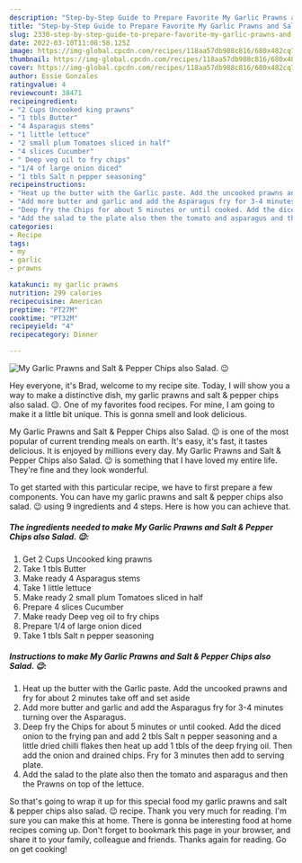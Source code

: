 ```yaml
---
description: "Step-by-Step Guide to Prepare Favorite My Garlic Prawns and Salt &amp; Pepper Chips also Salad. 😉"
title: "Step-by-Step Guide to Prepare Favorite My Garlic Prawns and Salt &amp; Pepper Chips also Salad. 😉"
slug: 2330-step-by-step-guide-to-prepare-favorite-my-garlic-prawns-and-salt-and-amp-pepper-chips-also-salad
date: 2022-03-10T11:08:58.125Z
image: https://img-global.cpcdn.com/recipes/118aa57db988c816/680x482cq70/my-garlic-prawns-and-salt-pepper-chips-also-salad-recipe-main-photo.jpg
thumbnail: https://img-global.cpcdn.com/recipes/118aa57db988c816/680x482cq70/my-garlic-prawns-and-salt-pepper-chips-also-salad-recipe-main-photo.jpg
cover: https://img-global.cpcdn.com/recipes/118aa57db988c816/680x482cq70/my-garlic-prawns-and-salt-pepper-chips-also-salad-recipe-main-photo.jpg
author: Essie Gonzales
ratingvalue: 4
reviewcount: 38471
recipeingredient:
- "2 Cups Uncooked king prawns"
- "1 tbls Butter"
- "4 Asparagus stems"
- "1 little lettuce"
- "2 small plum Tomatoes sliced in half"
- "4 slices Cucumber"
- " Deep veg oil to fry chips"
- "1/4 of large onion diced"
- "1 tbls Salt n pepper seasoning"
recipeinstructions:
- "Heat up the butter with the Garlic paste. Add the uncooked prawns and fry for about 2 minutes take off and set aside"
- "Add more butter and garlic and add the Asparagus fry for 3-4 minutes turning over the Asparagus."
- "Deep fry the Chips for about 5 minutes or until cooked. Add the diced onion to the frying pan and add 2 tbls Salt n pepper seasoning and a little dried chilli flakes then heat up add 1 tbls of the deep frying oil. Then add the onion and drained chips. Fry for 3 minutes then add to serving plate."
- "Add the salad to the plate also then the tomato and asparagus and then the Prawns on top of the lettuce."
categories:
- Recipe
tags:
- my
- garlic
- prawns

katakunci: my garlic prawns 
nutrition: 299 calories
recipecuisine: American
preptime: "PT27M"
cooktime: "PT32M"
recipeyield: "4"
recipecategory: Dinner

---
```



![My Garlic Prawns and Salt & Pepper Chips also Salad. 😉](https://img-global.cpcdn.com/recipes/118aa57db988c816/680x482cq70/my-garlic-prawns-and-salt-pepper-chips-also-salad-recipe-main-photo.jpg)

Hey everyone, it's Brad, welcome to my recipe site. Today, I will show you a way to make a distinctive dish, my garlic prawns and salt & pepper chips also salad. 😉. One of my favorites food recipes. For mine, I am going to make it a little bit unique. This is gonna smell and look delicious.

My Garlic Prawns and Salt & Pepper Chips also Salad. 😉 is one of the most popular of current trending meals on earth. It's easy, it's fast, it tastes delicious. It is enjoyed by millions every day. My Garlic Prawns and Salt & Pepper Chips also Salad. 😉 is something that I have loved my entire life. They're fine and they look wonderful.




To get started with this particular recipe, we have to first prepare a few components. You can have my garlic prawns and salt & pepper chips also salad. 😉 using 9 ingredients and 4 steps. Here is how you can achieve that.

<!--inarticleads1-->

##### The ingredients needed to make My Garlic Prawns and Salt & Pepper Chips also Salad. 😉:

1. Get 2 Cups Uncooked king prawns
1. Take 1 tbls Butter
1. Make ready 4 Asparagus stems
1. Take 1 little lettuce
1. Make ready 2 small plum Tomatoes sliced in half
1. Prepare 4 slices Cucumber
1. Make ready  Deep veg oil to fry chips
1. Prepare 1/4 of large onion diced
1. Take 1 tbls Salt n pepper seasoning




<!--inarticleads2-->

##### Instructions to make My Garlic Prawns and Salt & Pepper Chips also Salad. 😉:

1. Heat up the butter with the Garlic paste. Add the uncooked prawns and fry for about 2 minutes take off and set aside
1. Add more butter and garlic and add the Asparagus fry for 3-4 minutes turning over the Asparagus.
1. Deep fry the Chips for about 5 minutes or until cooked. Add the diced onion to the frying pan and add 2 tbls Salt n pepper seasoning and a little dried chilli flakes then heat up add 1 tbls of the deep frying oil. Then add the onion and drained chips. Fry for 3 minutes then add to serving plate.
1. Add the salad to the plate also then the tomato and asparagus and then the Prawns on top of the lettuce.




So that's going to wrap it up for this special food my garlic prawns and salt & pepper chips also salad. 😉 recipe. Thank you very much for reading. I'm sure you can make this at home. There is gonna be interesting food at home recipes coming up. Don't forget to bookmark this page in your browser, and share it to your family, colleague and friends. Thanks again for reading. Go on get cooking!
